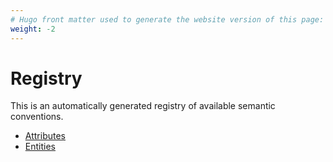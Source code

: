 ```yaml
---
# Hugo front matter used to generate the website version of this page:
weight: -2
---
```


# Registry

This is an automatically generated registry of available semantic conventions.

- [Attributes](attributes/README.md)
- [Entities](entities/README.md)
